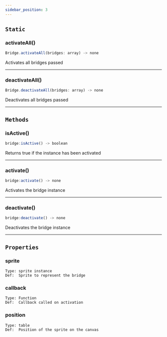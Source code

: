 ```yaml
---
sidebar_position: 3
---
```


## `Static`

### activateAll()

```js
Bridge.activateAll(bridges: array) -> none
```

Activates all bridges passed

---

### deactivateAll()

```js
Bridge.deactivateAll(bridges: array) -> none
```

Deactivates all bridges passed

---

## `Methods`

### isActive()

```js
bridge:isActive() -> boolean
```

Returns true if the instance has been activated

---

### activate()

```js
bridge:activate() -> none
```

Activates the bridge instance

---

### deactivate()

```js
bridge:deactivate() -> none
```

Deactivates the bridge instance

---

## `Properties`

### sprite
    Type: sprite instance
    Def:  Sprite to represent the bridge

### callback
    Type: Function
    Def:  Callback called on activation

### position
    Type: table
    Def:  Position of the sprite on the canvas


